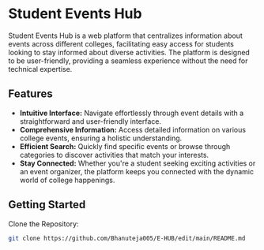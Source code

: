 # Student Events Hub

Student Events Hub is a web platform that centralizes information about events across different colleges, facilitating easy access for students looking to stay informed about diverse activities. The platform is designed to be user-friendly, providing a seamless experience without the need for technical expertise.

## Features

- **Intuitive Interface:** Navigate effortlessly through event details with a straightforward and user-friendly interface.
- **Comprehensive Information:** Access detailed information on various college events, ensuring a holistic understanding.
- **Efficient Search:** Quickly find specific events or browse through categories to discover activities that match your interests.
- **Stay Connected:** Whether you're a student seeking exciting activities or an event organizer, the platform keeps you connected with the dynamic world of college happenings.

## Getting Started

Clone the Repository:

```bash
git clone https://github.com/Bhanuteja005/E-HUB/edit/main/README.md
